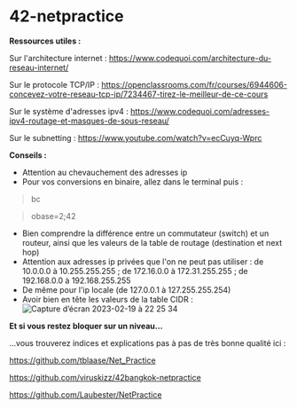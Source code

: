 # 42-netpractice

**Ressources utiles :**

Sur l'architecture internet : https://www.codequoi.com/architecture-du-reseau-internet/

Sur le protocole TCP/IP : https://openclassrooms.com/fr/courses/6944606-concevez-votre-reseau-tcp-ip/7234467-tirez-le-meilleur-de-ce-cours

Sur le système d'adresses ipv4 : https://www.codequoi.com/adresses-ipv4-routage-et-masques-de-sous-reseau/

Sur le subnetting : https://www.youtube.com/watch?v=ecCuyq-Wprc

**Conseils :**
* Attention au chevauchement des adresses ip
* Pour vos conversions en binaire, allez dans le terminal puis :
> bc

> obase=2;42
* Bien comprendre la différence entre un commutateur (switch) et un routeur, ainsi que les valeurs de la table de routage (destination et next hop)
* Attention aux adresses ip privées que l'on ne peut pas utiliser : de 10.0.0.0 à 10.255.255.255 ; de 172.16.0.0 à 172.31.255.255 ; de 192.168.0.0 à 192.168.255.255
* De même pour l'ip locale (de 127.0.0.1 à 127.255.255.254)
* Avoir bien en tête les valeurs de la table CIDR :
![Capture d’écran 2023-02-19 à 22 25 34](https://user-images.githubusercontent.com/96736158/219976132-2aaf8871-1ad9-4331-8a7c-47951499ff9d.png)

**Et si vous restez bloquer sur un niveau...**

...vous trouverez indices et explications pas à pas de très bonne qualité ici :

https://github.com/tblaase/Net_Practice

https://github.com/viruskizz/42bangkok-netpractice

https://github.com/Laubester/NetPractice
